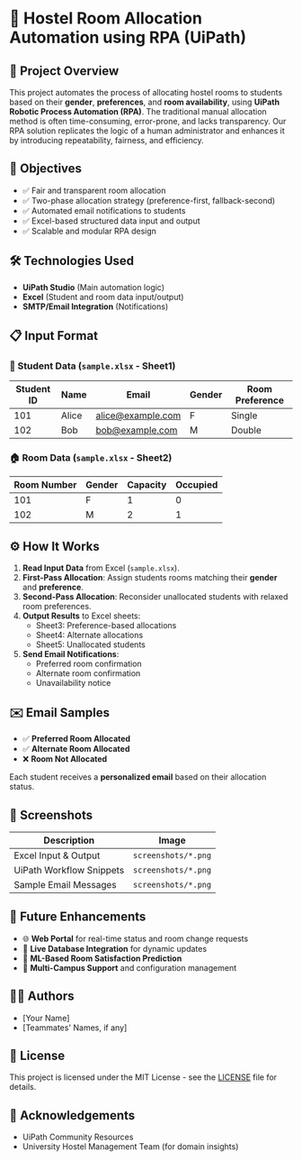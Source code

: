 # 🏨 Hostel Room Allocation Automation using RPA (UiPath)

## 📌 Project Overview

This project automates the process of allocating hostel rooms to students based on their **gender**, **preferences**, and **room availability**, using **UiPath Robotic Process Automation (RPA)**. The traditional manual allocation method is often time-consuming, error-prone, and lacks transparency. Our RPA solution replicates the logic of a human administrator and enhances it by introducing repeatability, fairness, and efficiency.

## 🎯 Objectives

- ✅ Fair and transparent room allocation
- ✅ Two-phase allocation strategy (preference-first, fallback-second)
- ✅ Automated email notifications to students
- ✅ Excel-based structured data input and output
- ✅ Scalable and modular RPA design

## 🛠️ Technologies Used

- **UiPath Studio** (Main automation logic)
- **Excel** (Student and room data input/output)
- **SMTP/Email Integration** (Notifications)


## 📋 Input Format

### 🧑 Student Data (`sample.xlsx` - Sheet1)
| Student ID | Name      | Email               | Gender | Room Preference |
|------------|-----------|---------------------|--------|------------------|
| 101        | Alice     | alice@example.com   | F      | Single           |
| 102        | Bob       | bob@example.com     | M      | Double           |

### 🏠 Room Data (`sample.xlsx` - Sheet2)
| Room Number | Gender | Capacity | Occupied |
|-------------|--------|----------|----------|
| 101         | F      | 1        | 0        |
| 102         | M      | 2        | 1        |

## ⚙️ How It Works

1. **Read Input Data** from Excel (`sample.xlsx`).
2. **First-Pass Allocation**: Assign students rooms matching their **gender** and **preference**.
3. **Second-Pass Allocation**: Reconsider unallocated students with relaxed room preferences.
4. **Output Results** to Excel sheets:
   - Sheet3: Preference-based allocations
   - Sheet4: Alternate allocations
   - Sheet5: Unallocated students
5. **Send Email Notifications**:
   - Preferred room confirmation
   - Alternate room confirmation
   - Unavailability notice

## ✉️ Email Samples

- ✅ **Preferred Room Allocated**  
- ✅ **Alternate Room Allocated**  
- ❌ **Room Not Allocated**

Each student receives a **personalized email** based on their allocation status.

## 📸 Screenshots

| Description                        | Image               |
|------------------------------------|---------------------|
| Excel Input & Output               | `screenshots/*.png` |
| UiPath Workflow Snippets           | `screenshots/*.png` |
| Sample Email Messages              | `screenshots/*.png` |

## 🚀 Future Enhancements

- 🌐 **Web Portal** for real-time status and room change requests
- 🔄 **Live Database Integration** for dynamic updates
- 🤖 **ML-Based Room Satisfaction Prediction**
- 🏢 **Multi-Campus Support** and configuration management

## 👨‍💻 Authors

- [Your Name]  
- [Teammates' Names, if any]

## 📃 License

This project is licensed under the MIT License - see the [LICENSE](LICENSE) file for details.

## 🙌 Acknowledgements

- UiPath Community Resources  
- University Hostel Management Team (for domain insights)



